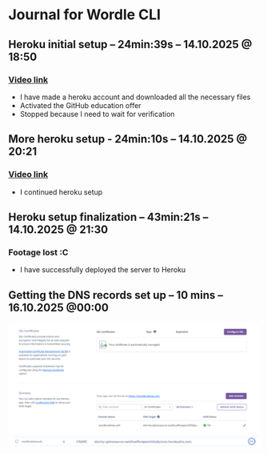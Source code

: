 # Journal for Wordle CLI
## Heroku initial setup – 24min:39s – 14.10.2025 @ 18:50
### [Video link](https://drive.google.com/file/d/1Uw3PuVZICshfO5joxfLfwTnw49C-Y7IO/view?usp=sharing)
- I have made a heroku account and downloaded all the necessary files
- Activated the GitHub education offer
- Stopped because I need to wait for verification
## More heroku setup - 24min:10s – 14.10.2025 @ 20:21
### [Video link](https://drive.google.com/file/d/1xp_5SnLocQ65omFaLmJOjUoeJYLWArLa/view?usp=drive_link)
- I continued heroku setup
## Heroku setup finalization – 43min:21s – 14.10.2025 @ 21:30
### Footage lost :C
- I have successfully deployed the server to Heroku
## Getting the DNS records set up – 10 mins – 16.10.2025 @00:00
![Image](img.png)
![Image](img_1.png)